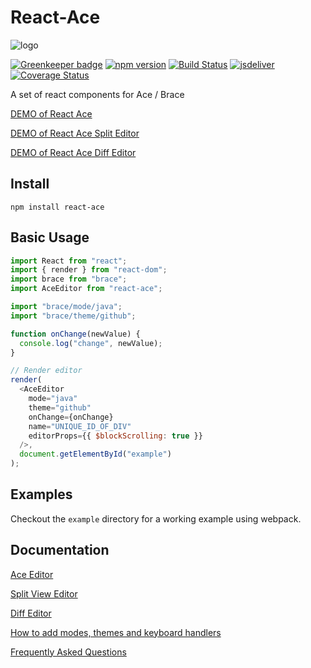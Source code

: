 # React-Ace

![logo](https://github.com/manubb/react-ace-builds/raw/local/logo.png)

[![Greenkeeper badge](https://badges.greenkeeper.io/manubb/react-ace-builds.svg)](https://greenkeeper.io/)
[![npm version](https://badge.fury.io/js/react-ace-builds.svg)](http://badge.fury.io/js/react-ace-builds)
[![Build Status](https://travis-ci.com/manubb/react-ace-builds.svg)](https://travis-ci.com/manubb/react-ace-builds)
[![jsdeliver](https://data.jsdelivr.com/v1/package/npm/react-ace-builds/badge)](https://www.jsdelivr.com/package/npm/react-ace-builds)
[![Coverage Status](https://coveralls.io/repos/github/manubb/react-ace-builds/badge.svg?branch=local)](https://coveralls.io/github/manubb/react-ace-builds?branch=local)

A set of react components for Ace / Brace

[DEMO of React Ace](http://manubb.github.io/react-ace-builds/)

[DEMO of React Ace Split Editor](http://manubb.github.io/react-ace-builds/split.html)

[DEMO of React Ace Diff Editor](http://manubb.github.io/react-ace-builds/diff.html)

## Install

`npm install react-ace`

## Basic Usage

```javascript
import React from "react";
import { render } from "react-dom";
import brace from "brace";
import AceEditor from "react-ace";

import "brace/mode/java";
import "brace/theme/github";

function onChange(newValue) {
  console.log("change", newValue);
}

// Render editor
render(
  <AceEditor
    mode="java"
    theme="github"
    onChange={onChange}
    name="UNIQUE_ID_OF_DIV"
    editorProps={{ $blockScrolling: true }}
  />,
  document.getElementById("example")
);
```

## Examples

Checkout the `example` directory for a working example using webpack.

## Documentation

[Ace Editor](https://github.com/manubb/react-ace-builds/blob/local/docs/Ace.md)

[Split View Editor](https://github.com/manubb/react-ace-builds/blob/local/docs/Split.md)

[Diff Editor](https://github.com/manubb/react-ace-builds/blob/local/docs/Diff.md)

[How to add modes, themes and keyboard handlers](https://github.com/manubb/react-ace-builds/blob/local/docs/Modes.md)

[Frequently Asked Questions](https://github.com/manubb/react-ace-builds/blob/local/docs/FAQ.md)
